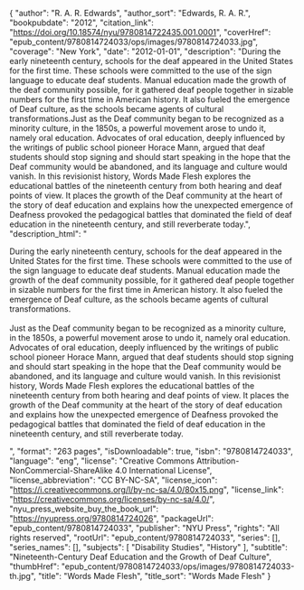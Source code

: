 {
  "author": "R. A. R. Edwards",
  "author_sort": "Edwards, R. A. R.",
  "bookpubdate": "2012",
  "citation_link": "https://doi.org/10.18574/nyu/9780814722435.001.0001",
  "coverHref": "epub_content/9780814724033/ops/images/9780814724033.jpg",
  "coverage": "New York",
  "date": "2012-01-01",
  "description": "During the early nineteenth century, schools for the deaf appeared in the United States for the first time. These schools were committed to the use of the sign language to educate deaf students. Manual education made the growth of the deaf community possible, for it gathered deaf people together in sizable numbers for the first time in American history. It also fueled the emergence of Deaf culture, as the schools became agents of cultural transformations.Just as the Deaf community began to be recognized as a minority culture, in the 1850s, a powerful movement arose to undo it, namely oral education. Advocates of oral education, deeply influenced by the writings of public school pioneer Horace Mann, argued that deaf students should stop signing and should start speaking in the hope that the Deaf community would be abandoned, and its language and culture would vanish. In this revisionist history, Words Made Flesh explores the educational battles of the nineteenth century from both hearing and deaf points of view. It places the growth of the Deaf community at the heart of the story of deaf education and explains how the unexpected emergence of Deafness provoked the pedagogical battles that dominated the field of deaf education in the nineteenth century, and still reverberate today.",
  "description_html": "<p>During the early nineteenth century, schools for the deaf appeared in the United States for the first time. These schools were committed to the use of the sign language to educate deaf students. Manual education made the growth of the deaf community possible, for it gathered deaf people together in sizable numbers for the first time in American history. It also fueled the emergence of Deaf culture, as the schools became agents of cultural transformations.<br><br>Just as the Deaf community began to be recognized as a minority culture, in the 1850s, a powerful movement arose to undo it, namely oral education. Advocates of oral education, deeply influenced by the writings of public school pioneer Horace Mann, argued that deaf students should stop signing and should start speaking in the hope that the Deaf community would be abandoned, and its language and culture would vanish. In this revisionist history, Words Made Flesh explores the educational battles of the nineteenth century from both hearing and deaf points of view. It places the growth of the Deaf community at the heart of the story of deaf education and explains how the unexpected emergence of Deafness provoked the pedagogical battles that dominated the field of deaf education in the nineteenth century, and still reverberate today.</p>",
  "format": "263 pages",
  "isDownloadable": true,
  "isbn": "9780814724033",
  "language": "eng",
  "license": "Creative Commons Attribution-NonCommercial-ShareAlike 4.0 International License",
  "license_abbreviation": "CC BY-NC-SA",
  "license_icon": "https://i.creativecommons.org/l/by-nc-sa/4.0/80x15.png",
  "license_link": "https://creativecommons.org/licenses/by-nc-sa/4.0/",
  "nyu_press_website_buy_the_book_url": "https://nyupress.org/9780814724026",
  "packageUrl": "epub_content/9780814724033",
  "publisher": "NYU Press",
  "rights": "All rights reserved",
  "rootUrl": "epub_content/9780814724033",
  "series": [],
  "series_names": [],
  "subjects": [
    "Disability Studies",
    "History"
  ],
  "subtitle": "Nineteenth-Century Deaf Education and the Growth of Deaf Culture",
  "thumbHref": "epub_content/9780814724033/ops/images/9780814724033-th.jpg",
  "title": "Words Made Flesh",
  "title_sort": "Words Made Flesh"
}
